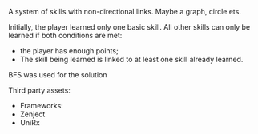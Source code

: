 
A system of skills with non-directional links. Maybe a graph, circle ets.

Initially, the player learned only one basic skill. All other skills can only be learned if both conditions are met:
- the player has enough points;
- The skill being learned is linked to at least one skill already learned.

BFS was used for the solution

Third party assets:
- Frameworks:
- Zenject
- UniRx
